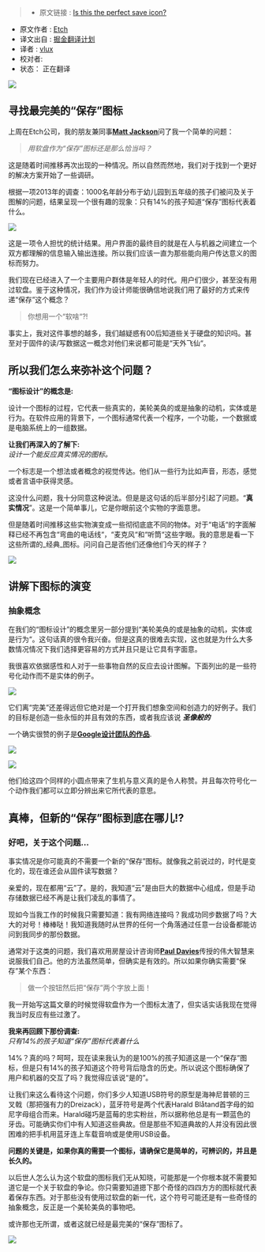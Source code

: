 >* 原文链接 : [Is this the perfect save icon?](https://medium.com/@etchuk/is-this-the-perfect-save-icon-9651129bda85#.4jwcx3q5m)
* 原文作者 : [Etch](https://medium.com/@etchuk)
* 译文出自 : [掘金翻译计划](https://github.com/xitu/gold-miner)
* 译者 : [vlux](https://github.com/vlux)
* 校对者: 
* 状态： 正在翻译

![](https://cdn-images-1.medium.com/max/1200/1*koe64usSwmwA485C8rPMzQ.jpeg)

## 寻找最完美的“保存”图标
上周在Etch公司，我的朋友兼同事[**Matt Jackson**](https://twitter.com/Jacky_Vee_)问了我一个简单的问题：

> _用软盘作为“保存”图标还是那么恰当吗？_

这是随着时间推移再次出现的一种情况。所以自然而然地，我们对于找到一个更好的解决方案开始了一些调研。

根据一项2013年的调查：1000名年龄分布于幼儿园到五年级的孩子们被问及关于图解的问题，结果呈现一个很有趣的现象：只有14%的孩子知道“保存”图标代表着什么。

![](https://cdn-images-1.medium.com/max/800/1*AGarz-ZbYsJgC3B4YqV1Jg.png)

这是一项令人担忧的统计结果。用户界面的最终目的就是在人与机器之间建立一个双方都理解的信息输入输出连接。所以我们应该一直为那些能向用户传达意义的图标而努力。

我们现在已经进入了一个主要用户群体是年轻人的时代。用户们很少，甚至没有用过软盘。鉴于这种情况，我们作为设计师能很确信地说我们用了最好的方式来传递“保存”这个概念？

> 你想用一个“软啥“?!

事实上，我对这件事想的越多，我们越疑惑有00后知道些关于硬盘的知识吗。甚至对于固件的读/写数据这一概念对他们来说都可能是“天外飞仙“。

## 所以我们怎么来弥补这个问题？

**“图标设计”的概念是:**

设计一个图标的过程，它代表一些真实的，美轮美奂的或是抽象的动机，实体或是行为。在软件应用的背景下，一个图标通常代表一个程序，一个功能，一个数据或是电脑系统上的一组数据。


**让我们再深入的了解下:**  
_设计一个能反应真实情况的图标。_

一个标志是一个想法或者概念的视觉传达。他们从一些行为比如声音，形态，感觉或者言语中获得灵感。

这没什么问题，我十分同意这种说法。但是是这句话的后半部分引起了问题。“**真实情况**”。这是一个简单事儿，它是你眼前这个实物的字面意思。

但是随着时间推移这些实物演变成一些彻彻底底不同的物体。对于“电话“的字面解释已经不再包含“弯曲的电话线“，“麦克风“和“听筒“这些字眼。我的意思是看一下这些所谓的_经典_图标。问问自己是否他们还像他们今天的样子？ 

![](https://cdn-images-1.medium.com/max/800/0*NTJOxf6bqJ0LP1UH.png)

## 讲解下图标的演变 
### 抽象概念

在我们的“图标设计”的概念里另一部分提到“美轮美奂的或是抽象的动机，实体或是行为“。这句话真的很令我兴奋。但是这真的很难去实现，这也就是为什么大多数情况情况下我们选择更容易的方式并且只是让它具有字面意。

我很喜欢依据感性和人对于一些事物自然的反应去设计图解。下面列出的是一些符号化动作而不是实体的例子。

![](https://cdn-images-1.medium.com/max/800/0*_wRiCmXC-2gDW7NV.png)

它们离“完美”还差得远但它绝对是一个打开我们想象空间和创造力的好例子。我们的目标是创造一些永恒的并且有效的东西，或者我应该说 **_圣像般的_**

一个确实很赞的例子是[**Google设计团队的作品**](https://www.youtube.com/watch?v=IYyRpZglZP4).

![](https://cdn-images-1.medium.com/max/800/0*nzyx1xNHj8iNH6sN.gif)

![](https://cdn-images-1.medium.com/max/800/0*oUX704mMfs3LGB0N.jpg)

他们给这四个同样的小圆点带来了生机与意义真的是令人称赞。并且每次符号化一个动作我们都可以立即分辨出来它所代表的意思。

## 真棒，但新的“保存”图标到底在哪儿!? 
### 好吧，关于这个问题…

事实情况是你可能真的不需要一个新的“保存”图标。就像我之前说过的，时代是变化的，现在谁还会从固件读写数据？

亲爱的，现在都用“云”了。是的，我知道“云”是由巨大的数据中心组成，但是手动存储数据已经不再是让我们凌乱的事情了。

现如今当我工作的时候我只需要知道：我有网络连接吗？我成功同步数据了吗？大大的对号！棒棒哒！我知道我随时从世界的任何一个角落通过任意一台设备都能访问到我同步的那份数据。

通常对于这类的问题，我们喜欢用房屋设计咨询师[**Paul Davies**](https://twitter.com/thedesignpsych)传授的伟大智慧来说服我们自己。他的方法虽然简单，但确实是有效的。所以如果你确实需要“保存”某个东西：

> 做一个按钮然后把“保存”两个字放上面！

我一开始写这篇文章的时候觉得软盘作为一个图标太渣了，但实话实话我现在觉得我当时反应有些过激了。

**我来再回顾下那份调查:**  
_只有14%的孩子知道“保存”图标代表着什么_

14%？真的吗？呵呵，现在读来我认为的是100%的孩子知道这是一个“保存”图标，但是只有14%的孩子知道这个符号背后隐含的历史。所以说这个图标确保了用户和机器的交互了吗？我觉得应该说“是的”。

让我们来这么看待这个问题，你们多少人知道USB符号的原型是海神尼普顿的三叉戟（那把强有力的Dreizack），蓝牙符号是两个代表Harald Blåtand首字母的如尼字母组合而来。Harald碰巧是蓝莓的忠实粉丝，所以据称他总是有一颗蓝色的牙齿。可能确实你们中有人知道这些典故。但是那些不知道典故的人并没有因此很困难的把手机用蓝牙连上车载音响或是使用USB设备。

**问题的关键是，如果你真的需要一个图标，请确保它是简单的，可辨识的，并且是长久的。**

以后世人怎么认为这个软盘的图标我们无从知晓，可能那是一个你根本就不需要知道它是一个关于软盘的争论。你只需要知道摁下那个奇怪的四四方方的图标就代表着保存东西。对于那些没有使用过软盘的新一代，这个符号可能还是有一些奇怪的抽象概念，反正是一个美轮美奂的事物吧。

或许那也无所谓，或者这就已经是最完美的“保存”图标了。

![](https://cdn-images-1.medium.com/max/800/0*MqZQiPMgmDTNGEnD.png)

